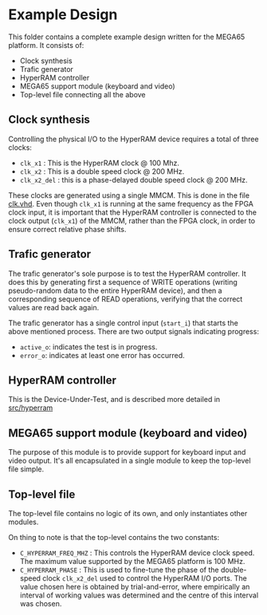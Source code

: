 # Example Design

This folder contains a complete example design written for the MEGA65 platform.
It consists of:

* Clock synthesis
* Trafic generator
* HyperRAM controller
* MEGA65 support module (keyboard and video)
* Top-level file connecting all the above


## Clock synthesis

Controlling the physical I/O to the HyperRAM device requires a total of three clocks:

* `clk_x1` : This is the HyperRAM clock @ 100 Mhz.
* `clk_x2` : This is a double speed clock @ 200 MHz.
* `clk_x2_del` : this is a phase-delayed double speed clock @ 200 MHz.

These clocks are generated using a single MMCM. This is done in the file
[clk.vhd](clk.vhd).  Even though `clk_x1` is running at the same frequency as
the FPGA clock input, it is important that the HyperRAM controller is connected
to the clock output (`clk_x1`) of the MMCM, rather than the FPGA clock, in
order to ensure correct relative phase shifts.


## Trafic generator

The trafic generator's sole purpose is to test the HyperRAM controller. It
does this by generating first a sequence of WRITE operations (writing
pseudo-random data to the entire HyperRAM device), and then a corresponding
sequence of READ operations, verifying that the correct values are read back
again.

The trafic generator has a single control input (`start_i`) that starts the
above mentioned process. There are two output signals indicating progress:

* `active_o`: indicates the test is in progress.
* `error_o`: indicates at least one error has occurred.


## HyperRAM controller
This is the Device-Under-Test, and is described more detailed in
[src/hyperram](../hyperram/README.md)


## MEGA65 support module (keyboard and video)

The purpose of this module is to provide support for keyboard input and video
output.  It's all encapsulated in a single module to keep the top-level file
simple.


## Top-level file

The top-level file contains no logic of its own, and only instantiates other modules.

On thing to note is that the top-level contains the two constants:

* `C_HYPERRAM_FREQ_MHZ` : This controls the HyperRAM device clock speed. The
  maximum value supported by the MEGA65 platform is 100 MHz.
* `C_HYPERRAM_PHASE`    : This is used to fine-tune the phase of the
  double-speed clock `clk_x2_del` used to control the HyperRAM I/O ports. The
  value chosen here is obtained by trial-and-error, where empirically an
  interval of working values was determined and the centre of this interval was
  chosen.

